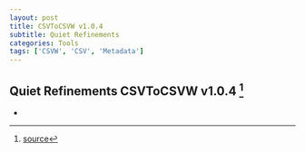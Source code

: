 ```yaml
---
layout: post
title: CSVToCSVW v1.0.4
subtitle: Quiet Refinements
categories: Tools
tags: ['CSVW', 'CSV', 'Metadata']
---
```


## Quiet Refinements CSVToCSVW v1.0.4 [^fn1]

-

[^fn1]: [source](https://github.com/Mat-O-Lab/CSVtoCSVW/releases/tag/v1.0.4)